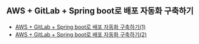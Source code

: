 ## AWS + GitLab + Spring boot로 배포 자동화 구축하기

- [AWS + GitLab + Spring boot로 배포 자동화 구축하기(1)](<https://velog.io/@kingcjy/AWS-GitLab-Spring-boot%EB%A1%9C-%EB%B0%B0%ED%8F%AC-%EC%9E%90%EB%8F%99%ED%99%94-%EA%B5%AC%EC%B6%95%ED%95%98%EA%B8%B01>)
- [AWS + GitLab + Spring boot로 배포 자동화 구축하기(2)](<https://velog.io/@kingcjy/AWS-GitLab-Spring-boot%EB%A1%9C-%EB%B0%B0%ED%8F%AC-%EC%9E%90%EB%8F%99%ED%99%94-%EA%B5%AC%EC%B6%95%ED%95%98%EA%B8%B02>)